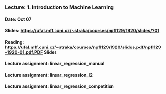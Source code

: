 ### Lecture: 1. Introduction to Machine Learning
#### Date: Oct 07
#### Slides: https://ufal.mff.cuni.cz/~straka/courses/npfl129/1920/slides/?01
#### Reading: https://ufal.mff.cuni.cz/~straka/courses/npfl129/1920/slides.pdf/npfl129-1920-01.pdf,PDF Slides
#### Lecture assignment: linear_regression_manual
#### Lecture assignment: linear_regression_l2
#### Lecture assignment: linear_regression_competition
